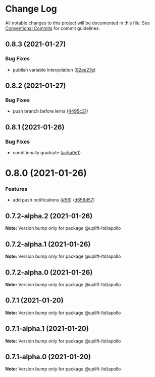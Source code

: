# Change Log

All notable changes to this project will be documented in this file.
See [Conventional Commits](https://conventionalcommits.org) for commit guidelines.

## 0.8.3 (2021-01-27)


### Bug Fixes

* publish variable interpolation ([92ee27e](https://github.com/uplift-ltd/nexus/commit/92ee27e2b1a473d14e95120fd9835f90e2b4b0d0))





## 0.8.2 (2021-01-27)


### Bug Fixes

* push branch before lerna ([4495c31](https://github.com/uplift-ltd/nexus/commit/4495c311019edad65242fddfcbec3763a86f528c))





## 0.8.1 (2021-01-26)


### Bug Fixes

* conditionally graduate ([ac5a0e1](https://github.com/uplift-ltd/nexus/commit/ac5a0e1fc880399a0b498e7eac042f1572fee991))





# 0.8.0 (2021-01-26)


### Features

* add push notifications ([#56](https://github.com/uplift-ltd/nexus/issues/56)) ([d656d57](https://github.com/uplift-ltd/nexus/commit/d656d57fa545c77c9c28aab77e57ea43a2bacc60))





## 0.7.2-alpha.2 (2021-01-26)

**Note:** Version bump only for package @uplift-ltd/apollo





## 0.7.2-alpha.1 (2021-01-26)

**Note:** Version bump only for package @uplift-ltd/apollo





## 0.7.2-alpha.0 (2021-01-26)

**Note:** Version bump only for package @uplift-ltd/apollo





## 0.7.1 (2021-01-20)

**Note:** Version bump only for package @uplift-ltd/apollo





## 0.7.1-alpha.1 (2021-01-20)

**Note:** Version bump only for package @uplift-ltd/apollo





## 0.7.1-alpha.0 (2021-01-20)

**Note:** Version bump only for package @uplift-ltd/apollo
